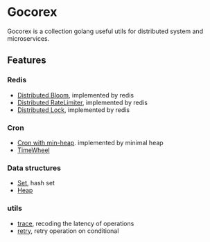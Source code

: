# Gocorex

Gocorex is a collection golang useful utils for distributed system and microservices.

## Features

### Redis
- [Distributed Bloom](x/bloom), implemented by redis 
- [Distributed RateLimiter](x/rate), implemented by redis
- [Distributed Lock](x/mutex), implemented by redis

### Cron
- [Cron with min-heap](x/cron/cron.go). implemented by minimal heap
- [TimeWheel](x/cron/timewheel.go)

### Data structures
- [Set](x/containerx/set.go), hash set
- [Heap](x/containerx/heap.go)

### utils
- [trace](x/trace), recoding the latency of operations
- [retry](x/retry), retry operation on conditional
